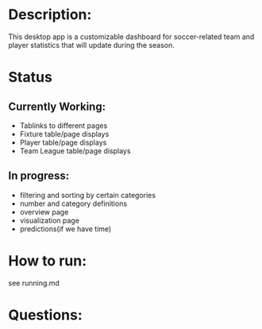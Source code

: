 # Description:

This desktop app is a customizable dashboard for soccer-related team and player statistics that will update during the season.

# Status

## Currently Working:

- Tablinks to different pages
- Fixture table/page displays
- Player table/page displays
- Team League table/page displays

## In progress:

- filtering and sorting by certain categories
- number and category definitions
- overview page
- visualization page
- predictions(if we have time)

# How to run:

see running.md

# Questions:

